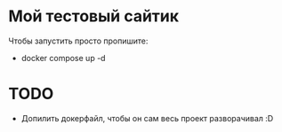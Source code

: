 # Мой тестовый сайтик

Чтобы запустить просто пропишите:
- docker compose up -d


# TODO

- Допилить докерфайл, чтобы он сам весь проект разворачивал :D